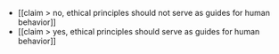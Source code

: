 - [[claim > no, ethical principles should not serve as guides for human behavior]]
- [[claim > yes, ethical principles should serve as guides for human behavior]]